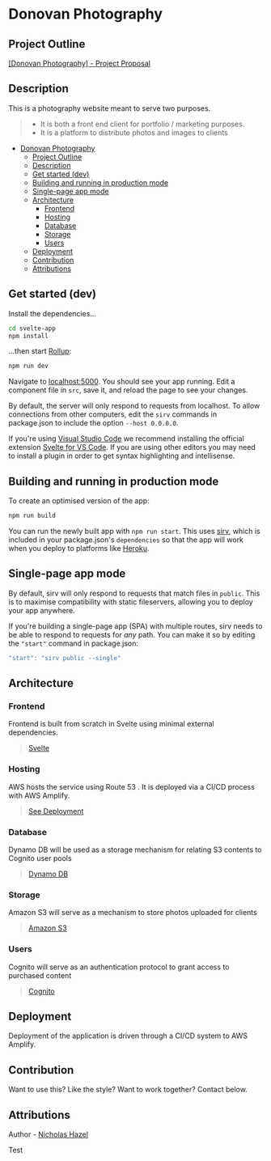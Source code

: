 # Donovan Photography

## Project Outline
[[Donovan Photography] - Project Proposal](https://docs.google.com/document/d/1sJ1ubdvdyQ0_AnGVfpfVCejW1XtvfvD7971GnLlK3ws/edit?usp=sharing)

## Description
This is a photography website meant to serve two purposes.  
>   
> - It is both a front end client for portfolio / marketing purposes.  
> - It is a platform to distribute photos and images to clients   
>    

- [Donovan Photography](#donovan-photography)
  - [Project Outline](#project-outline)
  - [Description](#description)
  - [Get started (dev)](#get-started-dev)
  - [Building and running in production mode](#building-and-running-in-production-mode)
  - [Single-page app mode](#single-page-app-mode)
  - [Architecture](#architecture)
    - [Frontend](#frontend)
    - [Hosting](#hosting)
    - [Database](#database)
    - [Storage](#storage)
    - [Users](#users)
  - [Deployment](#deployment)
  - [Contribution](#contribution)
  - [Attributions](#attributions)

## Get started (dev)

Install the dependencies...

```bash
cd svelte-app
npm install
```

...then start [Rollup](https://rollupjs.org):

```bash
npm run dev
```

Navigate to [localhost:5000](http://localhost:5000). You should see your app running. Edit a component file in `src`, save it, and reload the page to see your changes.

By default, the server will only respond to requests from localhost. To allow connections from other computers, edit the `sirv` commands in package.json to include the option `--host 0.0.0.0`.

If you're using [Visual Studio Code](https://code.visualstudio.com/) we recommend installing the official extension [Svelte for VS Code](https://marketplace.visualstudio.com/items?itemName=svelte.svelte-vscode). If you are using other editors you may need to install a plugin in order to get syntax highlighting and intellisense.

## Building and running in production mode

To create an optimised version of the app:

```bash
npm run build
```

You can run the newly built app with `npm run start`. This uses [sirv](https://github.com/lukeed/sirv), which is included in your package.json's `dependencies` so that the app will work when you deploy to platforms like [Heroku](https://heroku.com).


## Single-page app mode

By default, sirv will only respond to requests that match files in `public`. This is to maximise compatibility with static fileservers, allowing you to deploy your app anywhere.

If you're building a single-page app (SPA) with multiple routes, sirv needs to be able to respond to requests for *any* path. You can make it so by editing the `"start"` command in package.json:

```js
"start": "sirv public --single"
```

## Architecture

### Frontend

Frontend is built from scratch in Svelte using minimal external dependencies.
> [Svelte](https://svelte.dev/docs)

### Hosting

AWS hosts the service using Route 53 <tbd>. It is deployed via a CI/CD process with AWS Amplify.
> [See Deployment](#Deployment)

### Database

Dynamo DB will be used as a storage mechanism for relating S3 contents to Cognito user pools <tbd>
> [Dynamo DB](https://docs.aws.amazon.com/amazondynamodb/latest/developerguide/Introduction.html)

### Storage

Amazon S3 will serve as a mechanism to store photos uploaded for clients <tbd>
> [Amazon S3](https://docs.aws.amazon.com/AmazonS3/latest/API/Welcome.html)

### Users

Cognito will serve as an authentication protocol to grant access to purchased content <tbd>
> [Cognito](https://docs.aws.amazon.com/cognito/latest/developerguide/cognito-user-identity-pools.html)

## Deployment

Deployment of the application is driven through a CI/CD system to AWS Amplify. <tbd status>

## Contribution

Want to use this? Like the style? Want to work together? Contact below.

## Attributions

Author - [Nicholas Hazel](https://github.com/sinsys)

Test